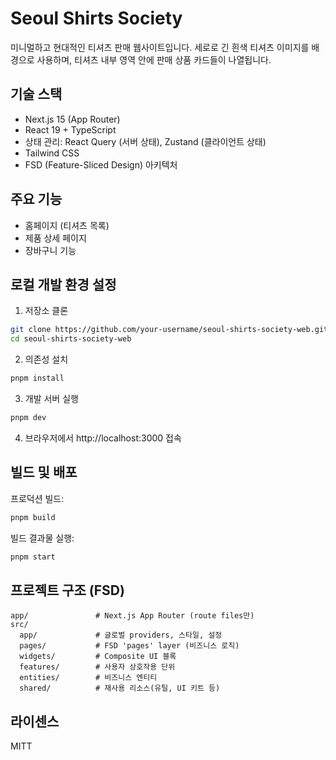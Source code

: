# Seoul Shirts Society

미니멀하고 현대적인 티셔츠 판매 웹사이트입니다. 세로로 긴 흰색 티셔츠 이미지를 배경으로 사용하며, 티셔츠 내부 영역 안에 판매 상품 카드들이 나열됩니다.

## 기술 스택

- Next.js 15 (App Router)
- React 19 + TypeScript
- 상태 관리: React Query (서버 상태), Zustand (클라이언트 상태)
- Tailwind CSS
- FSD (Feature-Sliced Design) 아키텍처

## 주요 기능

- 홈페이지 (티셔츠 목록)
- 제품 상세 페이지
- 장바구니 기능

## 로컬 개발 환경 설정

1. 저장소 클론

```bash
git clone https://github.com/your-username/seoul-shirts-society-web.git
cd seoul-shirts-society-web
```

2. 의존성 설치

```bash
pnpm install
```

3. 개발 서버 실행

```bash
pnpm dev
```

4. 브라우저에서 http://localhost:3000 접속

## 빌드 및 배포

프로덕션 빌드:

```bash
pnpm build
```

빌드 결과물 실행:

```bash
pnpm start
```

## 프로젝트 구조 (FSD)

```
app/               # Next.js App Router (route files만)
src/
  app/             # 글로벌 providers, 스타일, 설정
  pages/           # FSD 'pages' layer (비즈니스 로직)
  widgets/         # Composite UI 블록
  features/        # 사용자 상호작용 단위
  entities/        # 비즈니스 엔티티
  shared/          # 재사용 리소스(유틸, UI 키트 등)
```

## 라이센스

MITT
